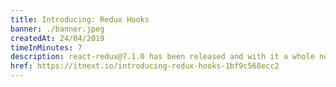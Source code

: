 ```yaml
---
title: Introducing: Redux Hooks
banner: ./banner.jpeg
createdAt: 24/04/2019
timeInMinutes: 7
description: react-redux@7.1.0 has been released and with it a whole new set of hooks that could potentially change the way you write your redux in your React apps. In this article I will give you some insight in why it took that long to release, what the API is, and finally my thoughts on migrating to hooks.
href: https://itnext.io/introducing-redux-hooks-1bf9c568ecc2
---
```

